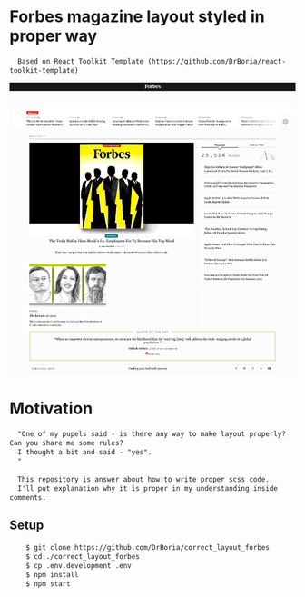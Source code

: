 # Forbes magazine layout styled in proper way

``` 
  Based on React Toolkit Template (https://github.com/DrBoria/react-toolkit-template)
```

![Forbes main page layout](./forbes.png?raw=true "Main page")

# Motivation
```
  "One of my pupels said - is there any way to make layout properly? Can you share me some rules?
  I thought a bit and said - "yes".
  "

  This repository is answer about how to write proper scss code.
  I'll put explanation why it is proper in my understanding inside comments.
```

## Setup

```
    $ git clone https://github.com/DrBoria/correct_layout_forbes
    $ cd ./correct_layout_forbes
    $ cp .env.development .env
    $ npm install 
    $ npm start
```
